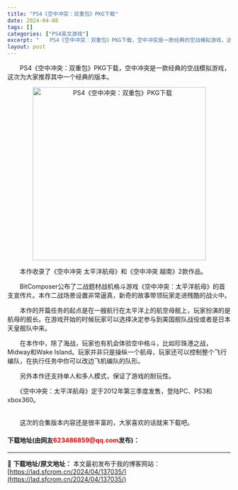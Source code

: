 ```yaml
---
title: "PS4《空中冲突：双重包》PKG下载"
date: 2024-04-08
tags: []
categories: ["PS4英文游戏"]
excerpt: "　　PS4《空中冲突：双重包》PKG下载，空中冲突是一款经典的空战模拟游戏，这次为大家推荐其中一个经典的版本。 　　本作收录了《空中冲突 太平洋航母》和《空中冲突 越南》2款作品。 　　BitComposer公布了二战题材战机格斗游戏《空中冲突：太平洋航母》的首支宣传片。本作二战场景设置非常逼真，新&hellip;"
layout: post
---
```


 <p>　　PS4《空中冲突：双重包》PKG下载，空中冲突是一款经典的空战模拟游戏，这次为大家推荐其中一个经典的版本。</p> <p align="center"><img align="" border="0" src="https://lad.sfcrom.cn/wp-content/uploads/2024/04/20240408_6613a90d68c68.webp" width="391" alt="PS4《空中冲突：双重包》PKG下载" /></p> <p>　　本作收录了《空中冲突 太平洋航母》和《空中冲突 越南》2款作品。</p> <p>　　BitComposer公布了二战题材战机格斗游戏《空中冲突：太平洋航母》的首支宣传片。本作二战场景设置非常逼真，新奇的故事带领玩家走进残酷的战火中。</p> <p>　　本作的开篇任务的起点是在一艘航行在太平洋上的航空母舰上，玩家扮演的是航母的舰长。在游戏开始的时候玩家可以选择决定参与到美国舰队战役或者是日本天皇舰队中来。</p> <p>　　在本作中，除了海战，玩家也有机会体验空中格斗，比如珍珠港之战，Midway和Wake Island。玩家并非只是操纵一个航母，玩家还可以控制整个飞行编队，在执行任务中你可以改边飞机编队的队形。</p> <p>　　另外本作还支持单人和多人模式，保证了游戏的耐玩性。</p> <p>　　《空中冲突：太平洋航母》定于2012年第三季度发售，登陆PC、PS3和xbox360。</p> <p><br />　　这次的合集版本内容还是很丰富的，大家喜欢的话就来下载吧。</p> <p><h4>下载地址(由网友<font color="red">623486859@qq.com</font>发布)：</h4></p> 

---
📖 **下载地址/原文地址：** 本文最初发布于我的博客网站：[https://lad.sfcrom.cn/2024/04/137035/](https://lad.sfcrom.cn/2024/04/137035/)
